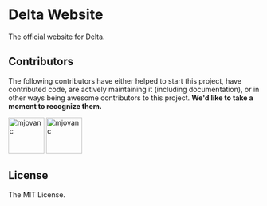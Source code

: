 # Delta Website

The official website for Delta.

## Contributors

The following contributors have either helped to start this project, have
contributed code, are actively maintaining it (including documentation), or in
other ways being awesome contributors to this project. **We'd like to take a
moment to recognize them.**

[<img src="https://github.com/mjovanc.png?size=72" alt="mjovanc" width="72">](https://github.com/mjovanc)
[<img src="https://github.com/SvMak.png?size=72" alt="mjovanc" width="72">](https://github.com/SvMak)

## License

The MIT License.
